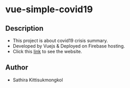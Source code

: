 # vue-simple-covid19

## Description
- This project is about covid19 crisis summary.
- Developed by Vuejs & Deployed on Firebase hosting.
- Click this [link](https://bit.ly/2SL1Zud) to see the website.

## Author
- Sathira Kittisukmongkol

